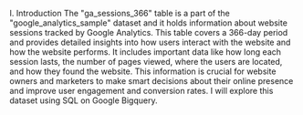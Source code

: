 I. Introduction
The "ga_sessions_366" table is a part of the "google_analytics_sample" dataset and it holds information about website sessions tracked by Google Analytics. This table covers a 366-day period and provides detailed insights into how users interact with the website and how the website performs. It includes important data like how long each session lasts, the number of pages viewed, where the users are located, and how they found the website. This information is crucial for website owners and marketers to make smart decisions about their online presence and improve user engagement and conversion rates.
I will explore this dataset using SQL on Google Bigquery.
